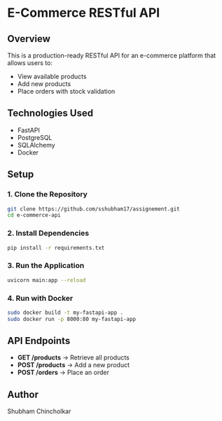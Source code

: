 # E-Commerce RESTful API  

## Overview  
This is a production-ready RESTful API for an e-commerce platform that allows users to:  
- View available products  
- Add new products  
- Place orders with stock validation  

## Technologies Used  
- FastAPI  
- PostgreSQL  
- SQLAlchemy  
- Docker  

## Setup  

### 1. Clone the Repository  
```bash
git clone https://github.com/sshubham17/assignement.git
cd e-commerce-api
```

### 2. Install Dependencies  
```bash
pip install -r requirements.txt
```

### 3. Run the Application  
```bash
uvicorn main:app --reload
```

### 4. Run with Docker  
```bash
sudo docker build -t my-fastapi-app .
sudo docker run -p 8000:80 my-fastapi-app
```

## API Endpoints  
- **GET /products** → Retrieve all products  
- **POST /products** → Add a new product  
- **POST /orders** → Place an order  


## Author  
Shubham Chincholkar  

